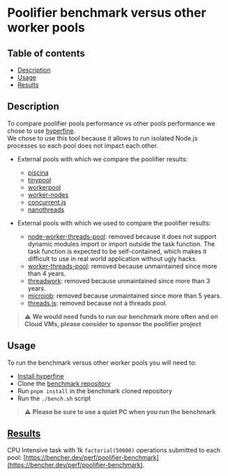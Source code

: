 # Poolifier benchmark versus other worker pools

## Table of contents

- [Description](#description)
- [Usage](#usage)
- [Results](#results)

## Description

To compare poolifier pools performance vs other pools performance we chose to use [hyperfine](https://github.com/sharkdp/hyperfine).  
We chose to use this tool because it allows to run isolated Node.js processes so each pool does not impact each other.

- External pools with which we compare the poolifier results:

  - [piscina](https://github.com/piscinajs/piscina)
  - [tinypool](https://github.com/tinylibs/tinypool)
  - [workerpool](https://github.com/josdejong/workerpool)
  - [worker-nodes](https://github.com/allegro/node-worker-nodes)
  - [concurrent.js](https://github.com/bitair-org/concurrent.js)
  - [nanothreads](https://github.com/snuffyDev/nanothreads)

- External pools with which we used to compare the poolifier results:

  - [node-worker-threads-pool](https://github.com/SUCHMOKUO/node-worker-threads-pool): removed because it does not support dynamic modules import or import outside the task function. The task function is expected to be self-contained, which makes it difficult to use in real world application without ugly hacks.
  - [worker-threads-pool](https://github.com/watson/worker-threads-pool): removed because unmaintained since more than 4 years.
  - [threadwork](https://github.com/kevlened/threadwork): removed because unmaintained since more than 3 years.
  - [microjob](https://github.com/wilk/microjob): removed because unmaintained since more than 5 years.
  - [threads.js](https://github.com/andywer/threads.js): removed because not a threads pool.

> :warning: **We would need funds to run our benchmark more often and on Cloud VMs, please consider to sponsor the poolifier project**

## Usage

To run the benchmark versus other worker pools you will need to:

- [Install hyperfine](https://github.com/sharkdp/hyperfine#installation)
- Clone the [benchmark repository](https://github.com/poolifier/benchmark)
- Run `pnpm install` in the benchmark cloned repository
- Run the `./bench.sh` script

> :warning: **Please be sure to use a quiet PC when you run the benchmark**

## [Results](https://bencher.dev/perf/poolifier-benchmark)

CPU Intensive task with 1k `factorial(50000)` operations submitted to each pool: [https://bencher.dev/perf/poolifier-benchmark](https://bencher.dev/perf/poolifier-benchmark).
